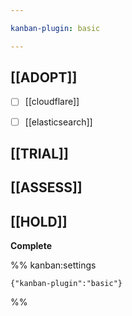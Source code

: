 ```yaml
---

kanban-plugin: basic

---
```


## [[ADOPT]]

- [ ] [[cloudflare]]
- [ ] [[elasticsearch]]


## [[TRIAL]]



## [[ASSESS]]



## [[HOLD]]

**Complete**




%% kanban:settings
```
{"kanban-plugin":"basic"}
```
%%